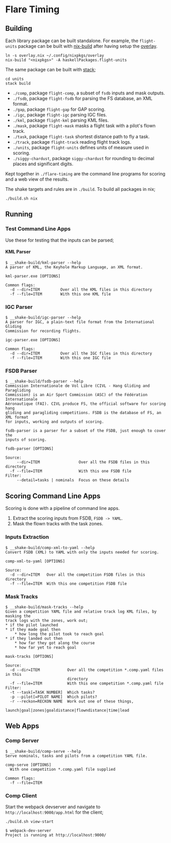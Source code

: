 # Flare Timing

## Building

Each library package can be built standalone. For example, the `flight-units` package can be built with [nix-build](https://nixos.org/nix/manual/#sec-building-simple) after having setup the [overlay](https://github.com/BlockScope/nix-config).

    ln -s overlay.nix ~/.config/nixpkgs/overlay
    nix-build "<nixpkgs>" -A haskellPackages.flight-units
    
The same package can be built with [stack](https://docs.haskellstack.org);

    cd units
    stack build    

* `./comp`, package `flight-comp`, a subset of `fsdb` inputs and mask outputs.
* `./fsdb`, package `flight-fsdb` for parsing the FS database, an XML format.
* `./gap`, package `flight-gap` for GAP scoring.
* `./igc`, package `flight-igc` parsing IGC files.
* `./kml`, package `flight-kml` parsing KML files.
* `./mask`, package `flight-mask` masks a flight task with a pilot's flown track.
* `./task`, package `flight-task` shortest distance path to fly a task.
* `./track`, package `flight-track` reading flight track logs.
* `./units`, package `flight-units` defines units of measure used in scoring.
* `./siggy-chardust`, package `siggy-chardust` for rounding to decimal places and significant digits.

Kept together in `./flare-timing` are the command line programs for scoring and a web view of the results.

The shake targets and rules are in `./build`. To build all packages in nix;

    ./build.sh nix
    
## Running

### Test Command Line Apps

Use these for testing that the inputs can be parsed;

#### KML Parser

    $ __shake-build/kml-parser --help
    A parser of KML, the Keyhole Markup Language, an XML format.
    
    kml-parser.exe [OPTIONS]

    Common flags:
      -d --dir=ITEM         Over all the KML files in this directory
      -f --file=ITEM        With this one KML file
    
### IGC Parser

    $ __shake-build/igc-parser --help
    A parser for IGC, a plain-text file format from the International Gliding
    Commission for recording flights.

    igc-parser.exe [OPTIONS]

    Common flags:
      -d --dir=ITEM         Over all the IGC files in this directory
      -f --file=ITEM        With this one IGC file
      
### FSDB Parser

    $ __shake-build/fsdb-parser --help
    Commission Internationale de Vol Libre (CIVL - Hang Gliding and Paragliding
    Commission) is an Air Sport Commission (ASC) of the Fédération Internationale
    Aéronautique (FAI). CIVL produce FS, the official software for scoring hang
    gliding and paragliding competitions. FSDB is the database of FS, an XML format
    for inputs, working and outputs of scoring.

    fsdb-parser is a parser for a subset of the FSDB, just enough to cover the
    inputs of scoring.

    fsdb-parser [OPTIONS]

    Source:
         --dir=ITEM                 Over all the FSDB files in this directory
      -f --file=ITEM                With this one FSDB file
    Filter:
         --detail=tasks | nominals  Focus on these details
         
## Scoring Command Line Apps

Scoring is done with a pipeline of command line apps.

1. Extract the scoring inputs from FSDB, `FSDB -> YAML`.
2. Mask the flown tracks with the task zones.

### Inputs Extraction

    $ __shake-build/comp-xml-to-yaml --help
    Convert FSDB (XML) to YAML with only the inputs needed for scoring.

    comp-xml-to-yaml [OPTIONS]

    Source:
      -d --dir=ITEM   Over all the competition FSDB files in this directory
      -f --file=ITEM  With this one competition FSDB file
      
### Mask Tracks

    $ __shake-build/mask-tracks --help
    Given a competition YAML file and relative track log KML files, by masking the
    track logs with the zones, work out;
    * if the pilot launched
    * if they made goal then
        * how long the pilot took to reach goal
    * if they landed out then
        * how far they got along the course
        * how far yet to reach goal

    mask-tracks [OPTIONS]

    Source:
      -d --dir=ITEM            Over all the competition *.comp.yaml files in this
                               directory
      -f --file=ITEM           With this one competition *.comp.yaml file
    Filter:
      -t --task[=TASK NUMBER]  Which tasks?
      -p --pilot[=PILOT NAME]  Which pilots?
      -r --reckon=RECKON NAME  Work out one of these things,
                               launch|goal|zones|goaldistance|flowndistance|time|lead

## Web Apps

### Comp Server

    $ __shake-build/comp-serve --help
    Serve nominals, tasks and pilots from a competition YAML file.

    comp-serve [OPTIONS]
      With one competition *.comp.yaml file supplied

    Common flags:
      -f --file=ITEM

### Comp Client

Start the webpack devserver and navigate to `http://localhost:9000/app.html` for the client;

    ./build.sh view-start
    
    $ webpack-dev-server
    Project is running at http://localhost:9000/
